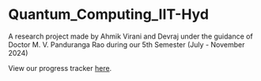 # Quantum_Computing_IIT-Hyd
A research project made by Ahmik Virani and Devraj under the guidance of Doctor M. V. Panduranga Rao during our 5th Semester (July - November 2024)

View our progress tracker [here](https://docs.google.com/document/d/1iGquzvh6cp_19DQS-KVfWtF2P9WKTdorKcAgwHHNXv0/edit?usp=sharing).
